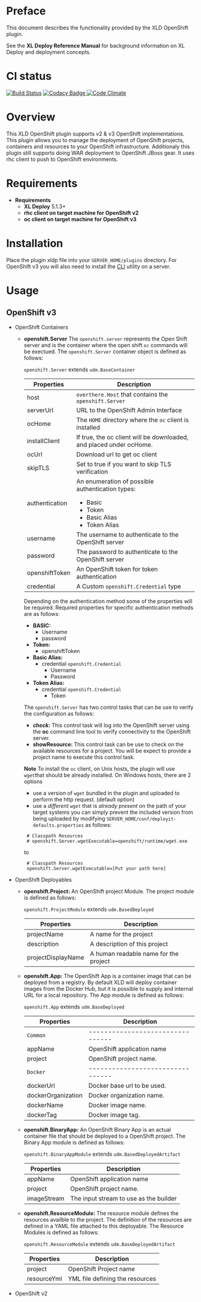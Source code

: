 # Preface #

This document describes the functionality provided by the XLD OpenShift plugin.

See the **XL Deploy Reference Manual** for background information on XL Deploy and deployment concepts.

# CI status #

[![Build Status][xld-openshift-plugin-travis-image]][xld-openshift-plugin-travis-url]
[![Codacy Badge][xld-openshift-plugin-codacy-image] ][xld-openshift-plugin-codacy-url]
[![Code Climate][xld-openshift-plugin-code-climate-image] ][xld-openshift-plugin-code-climate-url]

[xld-openshift-plugin-travis-image]: https://travis-ci.org/xebialabs-community/xld-openshift-plugin.svg?branch=master
[xld-openshift-plugin-travis-url]: https://travis-ci.org/xebialabs-community/xld-openshift-plugin
[xld-openshift-plugin-codacy-image]: https://api.codacy.com/project/badge/Grade/cbe6e057aa2f447c9d6e4a3092f192ad
[xld-openshift-plugin-codacy-url]: https://www.codacy.com/app/joris-dewinne/xld-openshift-plugin
[xld-openshift-plugin-code-climate-image]: https://codeclimate.com/github/xebialabs-community/xld-openshift-plugin/badges/gpa.svg
[xld-openshift-plugin-code-climate-url]: https://codeclimate.com/github/xebialabs-community/xld-openshift-plugin



# Overview #

This XLD OpenShift plugin supports v2 & v3 OpenShift implementations.  This plugin allows you to manage the deployment of OpenShift projects, containers and resources to your OpenShift infrastructure.  Additionaly this plugin still supports doing WAR deployment to OpenShift JBoss gear. It uses rhc client to push to OpenShift environments.

# Requirements #

* **Requirements**
	* **XL Deploy** 5.1.3+
	* **rhc client on target machine for OpenShift v2** 
	* **oc client on target machine for OpenShift v3** 

# Installation #

Place the plugin xldp file into your `SERVER_HOME/plugins` directory.  For OpenShift v3 you will also need to install the [CLI](https://docs.openshift.org/latest/cli_reference/get_started_cli.html) 
utility on a server. 


# Usage #

## OpenShift v3 

* OpenShift Containers

	* **openshift.Server**
	   The `openshift.server` represents the Open Shift server and is the container where the open shift `oc` commands will be exectued.  The `openshift.Server` container object is defined as follows:
	   
	   `openshift.Server` extends `udm.BaseContainer`
	   
	   | Properties     |           Description                                               |
	   |----------------|---------------------------------------------------------------------|
	   | host           | `overthere.Host` that contains the `openshift.Server`               |
	   | serverUrl      | URL to the OpenShift Admin Interface                                |
	   | ocHome         | The `HOME` directory where the `oc` client is installed             |
	   | installClient  | If true, the oc client will be downloaded, and placed under ocHome. |
	   | ocUrl          | Download url to get oc client                                       |
	   | skipTLS        | Set to true if you want to skip TLS verification                    |
	   | authentication | An enumeration of possible authentication types:<ul><li>Basic</li><li>Token</li><li>Basic Alias</li><li>Token Alias</li></ul>|
	   | username       | The username to authenticate to the OpenShift server                |
	   | password       | The password to authenticate to the OpenShift server                |
	   | openshiftToken | An OpenShift token for token authentication                         |
	   | credential     | A Custom `openshift.Credential` type                                |
	   
	   Depending on the authentication method some of the properties will be required.  Required properties for specific authentication methods are as follows:
	   
	   * **BASIC:**
	      * Username
	      * password
	   * **Token:**
	      * openshiftToken
	   * **Basic Alias:**
	      * credential `openshift.Credential`
	         * Username
	         * Password
	   * **Token Alias:**
	      * credential `openshift.Credential`
	         * Token
	   
	   The `openshift.Server` has two control tasks that can be use to verify the configuration as follows:
	   * ***check:*** This control task will log into the OpenShift server using the **oc** command line tool to verify connectivity to the OpenShift server.
	   * **showResource:** This control task can be use to check on the available resources for a project.  You will be expect to provide a project name to execute this control task.
	   
	   **Note**
       To install the `oc` client, on Unix hosts, the plugin will use `wget`that should be already installed.
       On Windows hosts, there are 2 options
       
       * use a version of `wget` bundled in the plugin and uploaded to perform the http request. (default option)
       * use a _different_ `wget` that is _already present_ on the path of your target systems you can simply prevent the included version from being uploaded by modifying `SERVER_HOME/conf/deployit-defaults.properties` as follows:
       ```
       	# Classpath Resources
       	# openshift.Server.wgetExecutable=openshift/runtime/wget.exe
       ```
       to
       ```
       	# Classpath Resources
       	openshift.Server.wgetExecutable=[Put your path here]
	   ```
* OpenShift Deployables
	   
    * **openshift.Project:**
       An OpenShift project Module.  The project module is defined as follows:
    
       `openshift.ProjectModule` extends `udm.BasedDeployed`
    
       | Properties      |         Description                      |
       |-----------------|------------------------------------------|
       | projectName     | A name for the project                   |
       | description     | A description of this project            |
       | projectDisplayName | A human readable name for the project |
    
    
    * **openshift.App:**
       The OpenShift App is a container image that can be deployed from a registry.  By default XLD will deploy container images from the Docker Hub, but it is possible to supply and internal URL for a local repository.  The App module is defined as follows:
       
       `openshift.App` extends `udm.BaseDeployed`
       
       | Properties         |        Description                |
       |--------------------|-----------------------------------|
       | `Common`           | --------------------------------  |
       | appName            | OpenShift application name        |
       | project            | OpenShift project name.           |
       | `Docker`           | --------------------------------  |
       | dockerUrl          | Docker base url to be used.       |
       | dockerOrganization | Docker organization name.         |
       | dockerName         | Docker image name.                |
       | dockerTag          | Docker image tag.                 |
       
    * **openshift.BinaryApp:**
      An OpenShift Binary App is an actual container file that should be deployed to a OpenShift project.  The Binary App module is defined as follows:
      
      `openshift.BinaryAppModule` extends `udm.BasedDeployedArtifact`
      
      |  Properties         |       Description                 |
      |---------------------|-----------------------------------|
      | appName             | OpenShift application name        |
      | project             | OpenShift project name.           |
      | imageStream         | The input stream to use as the builder |
      
    * **openshift.ResourceModule:** The resource module defines the resources availble to the project.  The definition of the resources are defined in a YAML file attached to this deployable.  The Resource Modules is defined as follows:
    
      `openshift.ResourceModule` extends `udm.BaseDeployedArtifact`
    
      |  Properties         |       Description                 |
      |---------------------|-----------------------------------|
      | project             | OpenShift Project name            |
      | resourceYml         | YML file defining the resources   |
         
    
    
* OpenShift v2
